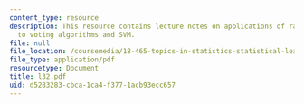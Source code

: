 ```yaml
---
content_type: resource
description: This resource contains lecture notes on applications of random VC inequality
  to voting algorithms and SVM.
file: null
file_location: /coursemedia/18-465-topics-in-statistics-statistical-learning-theory-spring-2007/d5283283cbca1ca4f3771acb93ecc657_l32.pdf
file_type: application/pdf
resourcetype: Document
title: l32.pdf
uid: d5283283-cbca-1ca4-f377-1acb93ecc657
---
```

